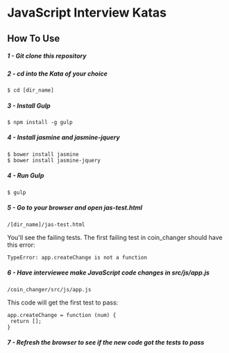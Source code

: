 # JavaScript Interview Katas

## How To Use

##### 1 - Git clone this repository
##### 2 - cd into the Kata of your choice
```
$ cd [dir_name]
```
##### 3 - Install Gulp
```
$ npm install -g gulp
```
##### 4 - Install jasmine and jasmine-jquery
```
$ bower install jasmine
$ bower install jasmine-jquery
```
##### 4 - Run Gulp
```
$ gulp
```
##### 5 - Go to your browser and open jas-test.html
```
/[dir_name]/jas-test.html
```
You'll see the failing tests. The first failing test in coin_changer should have this error:
```
TypeError: app.createChange is not a function
```
##### 6 - Have interviewee make JavaScript code changes in src/js/app.js
```
/coin_changer/src/js/app.js
```
This code will get the first test to pass:
```
app.createChange = function (num) {
 return [];
}
```
##### 7 - Refresh the browser to see if the new code got the tests to pass
